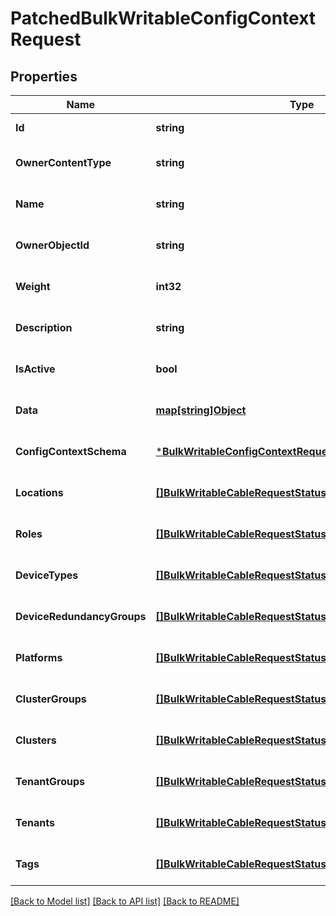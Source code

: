 # PatchedBulkWritableConfigContextRequest

## Properties
Name | Type | Description | Notes
------------ | ------------- | ------------- | -------------
**Id** | **string** |  | [default to null]
**OwnerContentType** | **string** |  | [optional] [default to null]
**Name** | **string** |  | [optional] [default to null]
**OwnerObjectId** | **string** |  | [optional] [default to null]
**Weight** | **int32** |  | [optional] [default to null]
**Description** | **string** |  | [optional] [default to null]
**IsActive** | **bool** |  | [optional] [default to null]
**Data** | [**map[string]Object**](.md) |  | [optional] [default to null]
**ConfigContextSchema** | [***BulkWritableConfigContextRequestConfigContextSchema**](BulkWritableConfigContextRequest_config_context_schema.md) |  | [optional] [default to null]
**Locations** | [**[]BulkWritableCableRequestStatus**](BulkWritableCableRequest_status.md) |  | [optional] [default to null]
**Roles** | [**[]BulkWritableCableRequestStatus**](BulkWritableCableRequest_status.md) |  | [optional] [default to null]
**DeviceTypes** | [**[]BulkWritableCableRequestStatus**](BulkWritableCableRequest_status.md) |  | [optional] [default to null]
**DeviceRedundancyGroups** | [**[]BulkWritableCableRequestStatus**](BulkWritableCableRequest_status.md) |  | [optional] [default to null]
**Platforms** | [**[]BulkWritableCableRequestStatus**](BulkWritableCableRequest_status.md) |  | [optional] [default to null]
**ClusterGroups** | [**[]BulkWritableCableRequestStatus**](BulkWritableCableRequest_status.md) |  | [optional] [default to null]
**Clusters** | [**[]BulkWritableCableRequestStatus**](BulkWritableCableRequest_status.md) |  | [optional] [default to null]
**TenantGroups** | [**[]BulkWritableCableRequestStatus**](BulkWritableCableRequest_status.md) |  | [optional] [default to null]
**Tenants** | [**[]BulkWritableCableRequestStatus**](BulkWritableCableRequest_status.md) |  | [optional] [default to null]
**Tags** | [**[]BulkWritableCableRequestStatus**](BulkWritableCableRequest_status.md) |  | [optional] [default to null]

[[Back to Model list]](../README.md#documentation-for-models) [[Back to API list]](../README.md#documentation-for-api-endpoints) [[Back to README]](../README.md)

